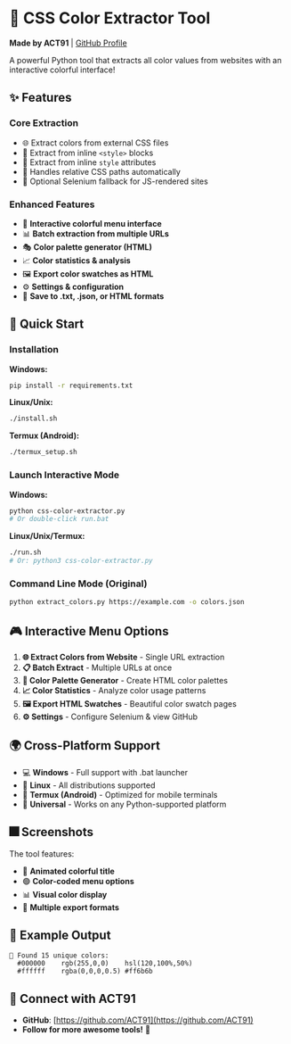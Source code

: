 # 🎨 CSS Color Extractor Tool

**Made by ACT91** | [GitHub Profile](https://github.com/ACT91)

A powerful Python tool that extracts all color values from websites with an interactive colorful interface!

## ✨ Features

### Core Extraction
- 🌐 Extract colors from external CSS files
- 📝 Extract from inline `<style>` blocks  
- 🎯 Extract from inline `style` attributes
- 🔗 Handles relative CSS paths automatically
- 🚀 Optional Selenium fallback for JS-rendered sites

### Enhanced Features
- 🎨 **Interactive colorful menu interface**
- 📊 **Batch extraction from multiple URLs**
- 🎭 **Color palette generator (HTML)**
- 📈 **Color statistics & analysis**
- 🖼️ **Export color swatches as HTML**
- ⚙️ **Settings & configuration**
- 💾 **Save to .txt, .json, or HTML formats**

## 🚀 Quick Start

### Installation

**Windows:**
```bash
pip install -r requirements.txt
```

**Linux/Unix:**
```bash
./install.sh
```

**Termux (Android):**
```bash
./termux_setup.sh
```

### Launch Interactive Mode

**Windows:**
```bash
python css-color-extractor.py
# Or double-click run.bat
```

**Linux/Unix/Termux:**
```bash
./run.sh
# Or: python3 css-color-extractor.py
```

### Command Line Mode (Original)
```bash
python extract_colors.py https://example.com -o colors.json
```

## 🎮 Interactive Menu Options

1. **🌐 Extract Colors from Website** - Single URL extraction
2. **📋 Batch Extract** - Multiple URLs at once
3. **🎨 Color Palette Generator** - Create HTML color palettes
4. **📈 Color Statistics** - Analyze color usage patterns
5. **🖼️ Export HTML Swatches** - Beautiful color swatch pages
6. **⚙️ Settings** - Configure Selenium & view GitHub

## 🌍 Cross-Platform Support

- 💻 **Windows** - Full support with .bat launcher
- 🐧 **Linux** - All distributions supported
- 📱 **Termux (Android)** - Optimized for mobile terminals
- 🌈 **Universal** - Works on any Python-supported platform

## 🎆 Screenshots

The tool features:
- 🌈 **Animated colorful title**
- 🟢 **Color-coded menu options**
- 📊 **Visual color display**
- 💾 **Multiple export formats**

## 📝 Example Output

```
🎨 Found 15 unique colors:
  #000000    rgb(255,0,0)    hsl(120,100%,50%)
  #ffffff    rgba(0,0,0,0.5) #ff6b6b
```

## 🔗 Connect with ACT91

- **GitHub**: [https://github.com/ACT91](https://github.com/ACT91)
- **Follow for more awesome tools!** 🚀